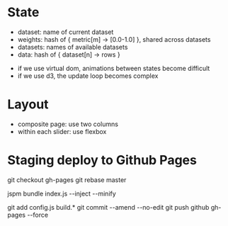 State
=====

- dataset: name of current dataset
- weights: hash of { metric[m] -> [0.0-1.0] }, shared across datasets
- datasets: names of available datasets
- data: hash of { dataset[n] -> rows }

* if we use virtual dom, animations between states become difficult
* if we use d3, the update loop becomes complex


Layout
======

- composite page: use two columns
- within each slider: use flexbox


Staging deploy to Github Pages
==============================

git checkout gh-pages
git rebase master

jspm bundle index.js --inject --minify

git add config.js build.*
git commit --amend --no-edit
git push github gh-pages --force
